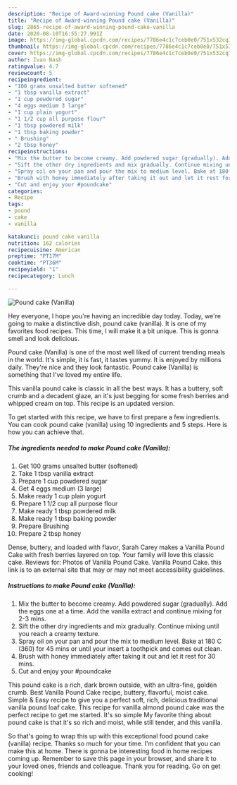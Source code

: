 ```yaml
---
description: "Recipe of Award-winning Pound cake (Vanilla)"
title: "Recipe of Award-winning Pound cake (Vanilla)"
slug: 2865-recipe-of-award-winning-pound-cake-vanilla
date: 2020-08-10T16:55:27.991Z
image: https://img-global.cpcdn.com/recipes/7786e4c1c7ceb0e0/751x532cq70/pound-cake-vanilla-recipe-main-photo.jpg
thumbnail: https://img-global.cpcdn.com/recipes/7786e4c1c7ceb0e0/751x532cq70/pound-cake-vanilla-recipe-main-photo.jpg
cover: https://img-global.cpcdn.com/recipes/7786e4c1c7ceb0e0/751x532cq70/pound-cake-vanilla-recipe-main-photo.jpg
author: Ivan Nash
ratingvalue: 4.7
reviewcount: 5
recipeingredient:
- "100 grams unsalted butter softened"
- "1 tbsp vanilla extract"
- "1 cup powdered sugar"
- "4 eggs medium 3 large"
- "1 cup plain yogurt"
- "1 1/2 cup all purpose flour"
- "1 tbsp powdered milk"
- "1 tbsp baking powder"
- " Brushing"
- "2 tbsp honey"
recipeinstructions:
- "Mix the butter to become creamy. Add powdered sugar (gradually). Add the eggs one at a time. Add the vanilla extract and continue mixing for 2-3 mins."
- "Sift the other dry ingredients and mix gradually. Continue mixing until you reach a creamy texture."
- "Spray oil on your pan and pour the mix to medium level. Bake at 180 C (360) for 45 mins or until your insert a toothpick and comes out clean."
- "Brush with honey immediately after taking it out and let it rest for 30 mins."
- "Cut and enjoy your #poundcake"
categories:
- Recipe
tags:
- pound
- cake
- vanilla

katakunci: pound cake vanilla 
nutrition: 162 calories
recipecuisine: American
preptime: "PT17M"
cooktime: "PT36M"
recipeyield: "1"
recipecategory: Lunch

---
```



![Pound cake (Vanilla)](https://img-global.cpcdn.com/recipes/7786e4c1c7ceb0e0/751x532cq70/pound-cake-vanilla-recipe-main-photo.jpg)

Hey everyone, I hope you're having an incredible day today. Today, we're going to make a distinctive dish, pound cake (vanilla). It is one of my favorites food recipes. This time, I will make it a bit unique. This is gonna smell and look delicious.

Pound cake (Vanilla) is one of the most well liked of current trending meals in the world. It's simple, it is fast, it tastes yummy. It is enjoyed by millions daily. They're nice and they look fantastic. Pound cake (Vanilla) is something that I've loved my entire life.

This vanilla pound cake is classic in all the best ways. It has a buttery, soft crumb and a decadent glaze, an it&#39;s just begging for some fresh berries and whipped cream on top. This recipe is an updated version.


To get started with this recipe, we have to first prepare a few ingredients. You can cook pound cake (vanilla) using 10 ingredients and 5 steps. Here is how you can achieve that.

<!--inarticleads1-->

##### The ingredients needed to make Pound cake (Vanilla):

1. Get 100 grams unsalted butter (softened)
1. Take 1 tbsp vanilla extract
1. Prepare 1 cup powdered sugar
1. Get 4 eggs medium (3 large)
1. Make ready 1 cup plain yogurt
1. Prepare 1 1/2 cup all purpose flour
1. Make ready 1 tbsp powdered milk
1. Make ready 1 tbsp baking powder
1. Prepare  Brushing
1. Prepare 2 tbsp honey


Dense, buttery, and loaded with flavor, Sarah Carey makes a Vanilla Pound Cake with fresh berries layered on top. Your family will love this classic cake. Reviews for: Photos of Vanilla Pound Cake. Vanilla Pound Cake. this link is to an external site that may or may not meet accessibility guidelines. 

<!--inarticleads2-->

##### Instructions to make Pound cake (Vanilla):

1. Mix the butter to become creamy. Add powdered sugar (gradually). Add the eggs one at a time. Add the vanilla extract and continue mixing for 2-3 mins.
1. Sift the other dry ingredients and mix gradually. Continue mixing until you reach a creamy texture.
1. Spray oil on your pan and pour the mix to medium level. Bake at 180 C (360) for 45 mins or until your insert a toothpick and comes out clean.
1. Brush with honey immediately after taking it out and let it rest for 30 mins.
1. Cut and enjoy your #poundcake


This pound cake is a rich, dark brown outside, with an ultra-fine, golden crumb. Best Vanilla Pound Cake recipe, buttery, flavorful, moist cake. Simple &amp; Easy recipe to give you a perfect soft, rich, delicious traditional vanilla pound loaf cake. This recipe for vanilla almond pound cake was the perfect recipe to get me started. It&#39;s so simple My favorite thing about pound cake is that it&#39;s so rich and moist, while still tender, and this vanilla. 

So that's going to wrap this up with this exceptional food pound cake (vanilla) recipe. Thanks so much for your time. I'm confident that you can make this at home. There is gonna be interesting food in home recipes coming up. Remember to save this page in your browser, and share it to your loved ones, friends and colleague. Thank you for reading. Go on get cooking!
